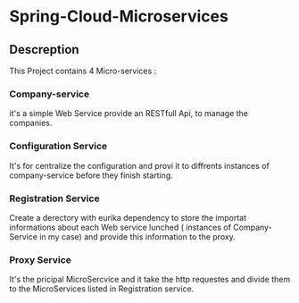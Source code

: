 # Spring-Cloud-Microservices
## Descreption
This  Project contains 4 Micro-services :

### Company-service
it's a simple Web Service provide an RESTfull Api, to manage the companies.

### Configuration Service
It's for centralize the configuration and provi it to diffrents instances of company-service before they finish starting.

### Registration Service 
Create a derectory with eurika dependency to store the importat informations about each Web service lunched ( instances of Company-Service in my case)
and provide this information to the proxy.

### Proxy Service
It's the pricipal MicroSercvice and it take the http requestes and divide them to the MicroServices listed in Registration service.

